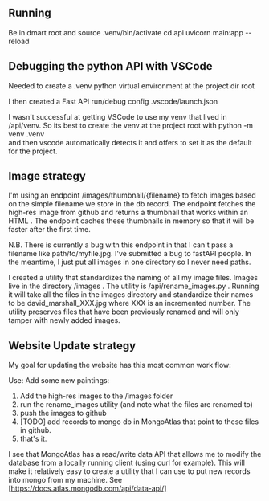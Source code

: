 ## Running
Be in dmart root and source .venv/bin/activate
cd api
uvicorn main:app --reload

## Debugging the python API with VSCode

Needed to create a .venv python virtual environment at the project dir root

I then created a Fast API run/debug config .vscode/launch.json 

I wasn't successful at getting VSCode to use my venv that lived in /api/venv.
So its best to create the venv at the project root with 
python -m venv .venv  
and then vscode automatically detects it and offers to set it as the default for the project.

## Image strategy

I'm using an endpoint /images/thumbnail/{filename} to fetch images based on the simple filename we store in the db record.
The endpoint fetches the high-res image from github and returns a thumbnail that works within an HTML <img>.  The endpoint caches these thumbnails in memory so that it will be faster after the first time.  

N.B. There is currently a bug with this endpoint in that I can't pass a filename like path/to/myfile.jpg.  I've submitted a bug to fastAPI people.  In the meantime, I just put all images in one directory so I never need paths.

I created a utility that standardizes the naming of all my image files.  Images live in the directory /images .  The utility is /api/rename_images.py .  Running it will take all the files in the images directory and standardize their names to be 
david_marshall_XXX.jpg where XXX is an incremented number.   The utility preserves files that have been previously renamed and will only tamper with newly added images.  

## Website Update strategy

My goal for updating the website has this most common work flow:

Use: Add some new paintings:

  1. Add the high-res images to the /images folder
  1. run the rename_images utility  (and note what the files are renamed to)
  1. push the images to github 
  1. [TODO] add records to mongo db in MongoAtlas that point to these files in github.
  1. that's it.

I see that MongoAtlas has a read/write data API that allows me to modify the database from a locally running client (using curl for example).  This will make it relatively easy to create a utility that I can use to put new records into mongo from my machine.  See [https://docs.atlas.mongodb.com/api/data-api/]



